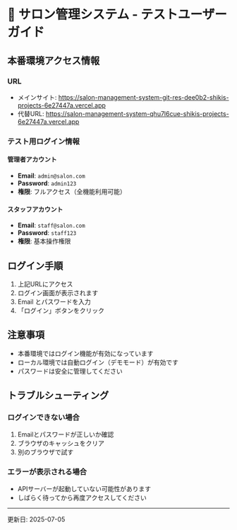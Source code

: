 # 🔐 サロン管理システム - テストユーザーガイド

## 本番環境アクセス情報

### URL
- メインサイト: https://salon-management-system-git-res-dee0b2-shikis-projects-6e27447a.vercel.app
- 代替URL: https://salon-management-system-qhu7l6cue-shikis-projects-6e27447a.vercel.app

### テスト用ログイン情報

#### 管理者アカウント
- **Email**: `admin@salon.com`
- **Password**: `admin123`
- **権限**: フルアクセス（全機能利用可能）

#### スタッフアカウント
- **Email**: `staff@salon.com`
- **Password**: `staff123`
- **権限**: 基本操作権限

## ログイン手順

1. 上記URLにアクセス
2. ログイン画面が表示されます
3. Email とパスワードを入力
4. 「ログイン」ボタンをクリック

## 注意事項

- 本番環境ではログイン機能が有効になっています
- ローカル環境では自動ログイン（デモモード）が有効です
- パスワードは安全に管理してください

## トラブルシューティング

### ログインできない場合
1. Emailとパスワードが正しいか確認
2. ブラウザのキャッシュをクリア
3. 別のブラウザで試す

### エラーが表示される場合
- APIサーバーが起動していない可能性があります
- しばらく待ってから再度アクセスしてください

---
更新日: 2025-07-05